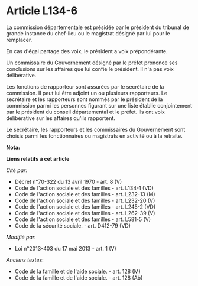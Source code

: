 # Article L134-6

La commission départementale est présidée par le président du tribunal de grande instance du chef-lieu ou le magistrat
désigné par lui pour le remplacer. 

En cas d'égal partage des voix, le président a voix prépondérante. 

Un commissaire du Gouvernement désigné par le préfet prononce ses conclusions sur les affaires que lui confie le président.
Il n'a pas voix délibérative. 

Les fonctions de rapporteur sont assurées par le secrétaire de la commission. Il peut lui être adjoint un ou plusieurs
rapporteurs. Le secrétaire et les rapporteurs sont nommés par le président de la commission parmi les personnes figurant sur
une liste établie conjointement par le président du conseil départemental et le préfet. Ils ont voix délibérative sur les
affaires qu'ils rapportent. 

Le secrétaire, les rapporteurs et les commissaires du Gouvernement sont choisis parmi les fonctionnaires ou magistrats en
activité ou à la retraite.

**Nota:**



**Liens relatifs à cet article**

_Cité par_:

  - Décret n°70-322 du 13 avril 1970 - art. 8 (V)
  - Code de l'action sociale et des familles - art. L134-1 (VD)
  - Code de l'action sociale et des familles - art. L232-13 (M)
  - Code de l'action sociale et des familles - art. L232-20 (V)
  - Code de l'action sociale et des familles - art. L245-2 (VD)
  - Code de l'action sociale et des familles - art. L262-39 (V)
  - Code de l'action sociale et des familles - art. L581-5 (V)
  - Code de la sécurité sociale. - art. D412-79 (VD)

_Modifié par_:

  - Loi n°2013-403 du 17 mai 2013 - art. 1 (V)

_Anciens textes_:

  - Code de la famille et de l'aide sociale. - art. 128 (M)
  - Code de la famille et de l'aide sociale. - art. 128 (Ab)
